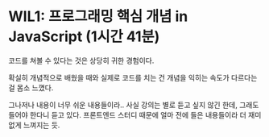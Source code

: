 # WIL1: 프로그래밍 핵심 개념 in JavaScript (1시간 41분)

코드를 쳐볼 수 있다는 것은 상당히 귀한 경험이다.

확실히 개념적으로 배웠을 때와 실제로 코드를 치는 건 개념을 익히는 속도가 다르다는 걸 몸소 느꼈다.

그나저나 내용이 너무 쉬운 내용들이라.. 사실 강의는 별로 듣고 싶지 않긴 한데, 그래도 들어야 한다니 듣고 있다. 프론트엔드 스터디 때문에 얼마 전에 들은 내용들이라 더 재미없게 느껴지는 듯.
